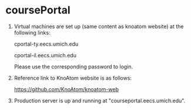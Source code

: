coursePortal
============
1. Virtual machines are set up (same content as knoatom website) at the following links:

    cportal-ty.eecs.umich.edu
    
    cportal-il.eecs.umich.edu

    Please use the corresponding password to login. 


2. Reference link to KnoAtom website is as follows: 

    https://github.com/KnoAtom/knoatom-web
    

3. Production server is up and running at "courseportal.eecs.umich.edu". 
